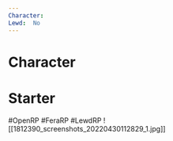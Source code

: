 ```yaml
---
Character: 
Lewd:  No
---
```

# Character


# Starter


#OpenRP #FeraRP #LewdRP
![[1812390_screenshots_20220430112829_1.jpg]]